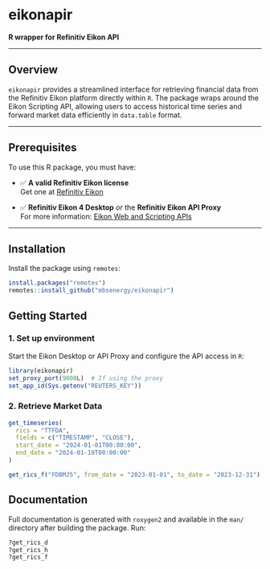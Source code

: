# eikonapir  
**R wrapper for Refinitiv Eikon API**

---

## Overview  
`eikonapir` provides a streamlined interface for retrieving financial data from the Refinitiv Eikon platform directly within `R`. The package wraps around the Eikon Scripting API, allowing users to access historical time series and forward market data efficiently in `data.table` format.

---

## Prerequisites  

To use this R package, you must have:

- ✅ **A valid Refinitiv Eikon license**  
  Get one at [Refinitiv Eikon](https://customers.thomsonreuters.com/eikon/)
  
- ✅ **Refinitiv Eikon 4 Desktop** _or_ the **Refinitiv Eikon API Proxy**  
  For more information: [Eikon Web and Scripting APIs](https://developers.thomsonreuters.com/eikon-apis/eikon-web-and-scripting-apis-limited-access)

---

## Installation

Install the package using `remotes`:

````r
install.packages("remotes")
remotes::install_github("mbsenergy/eikonapir")
````


## Getting Started
### 1. Set up environment
Start the Eikon Desktop or API Proxy and configure the API access in `R`:


````r
library(eikonapir)
set_proxy_port(9000L)  # If using the proxy
set_app_id(Sys.getenv("REUTERS_KEY"))
````
### 2. Retrieve Market Data

````r
get_timeseries(
  rics = "TTFDA",
  fields = c("TIMESTAMP", "CLOSE"),
  start_date = "2024-01-01T00:00:00",
  end_date = "2024-01-10T00:00:00"
)

get_rics_f("FDBMJ5", from_date = "2023-01-01", to_date = "2023-12-31")

````

## Documentation
Full documentation is generated with `roxygen2` and available in the `man/` directory after building the package. Run:

````r
?get_rics_d
?get_rics_h
?get_rics_f
````
